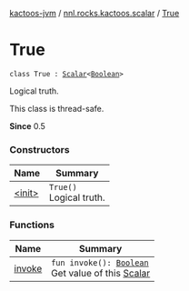 [kactoos-jvm](../../index.md) / [nnl.rocks.kactoos.scalar](../index.md) / [True](./index.md)

# True

`class True : `[`Scalar`](../../nnl.rocks.kactoos/-scalar/index.md)`<`[`Boolean`](https://kotlinlang.org/api/latest/jvm/stdlib/kotlin/-boolean/index.html)`>`

Logical truth.

This class is thread-safe.

**Since**
0.5

### Constructors

| Name | Summary |
|---|---|
| [&lt;init&gt;](-init-.md) | `True()`<br>Logical truth. |

### Functions

| Name | Summary |
|---|---|
| [invoke](invoke.md) | `fun invoke(): `[`Boolean`](https://kotlinlang.org/api/latest/jvm/stdlib/kotlin/-boolean/index.html)<br>Get value of this [Scalar](../../nnl.rocks.kactoos/-scalar/index.md) |
